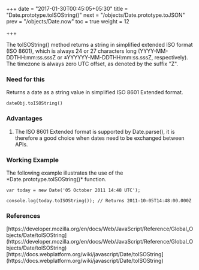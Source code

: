 +++
date = "2017-01-30T00:45:05+05:30"
title = "Date.prototype.toISOString()"
next = "/objects/Date.prototype.toJSON"
prev = "/objects/Date.now"
toc = true
weight = 12

+++


The toISOString() method returns a string in simplified extended ISO format (ISO 8601), which is always 24 or 27 characters long (YYYY-MM-DDTHH:mm:ss.sssZ or ±YYYYYY-MM-DDTHH:mm:ss.sssZ, respectively). The timezone is always zero UTC offset, as denoted by the suffix "Z".

<h3>Need for this</h3>
Returns a date as a string value in simplified ISO 8601 Extended format.


    dateObj.toISOString()

<h3>Advantages</h3>
<ol>
  <li>The ISO 8601 Extended format is supported by Date.parse(), it is therefore a good choice when dates need to be exchanged between APIs. 
  </li>
</ol>


<h3>Working Example</h3>
The following example illustrates the use of the *Date.prototype.toISOString()* function.

	var today = new Date('05 October 2011 14:48 UTC');
	
	console.log(today.toISOString()); // Returns 2011-10-05T14:48:00.000Z


<h3>References</h3>
[https://developer.mozilla.org/en/docs/Web/JavaScript/Reference/Global_Objects/Date/toISOString](https://developer.mozilla.org/en/docs/Web/JavaScript/Reference/Global_Objects/Date/toISOString)<br/>
[https://docs.webplatform.org/wiki/javascript/Date/toISOString](https://docs.webplatform.org/wiki/javascript/Date/toISOString)

